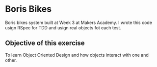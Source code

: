 Boris Bikes
==============

Boris bikes system built at Week 3 at Makers Academy. I wrote this code usign RSpec for TDD and usign real objects fot each test.

Objective of this exercise
-------------------------

To learn Object Oriented Design and how objects interact with one and other.
